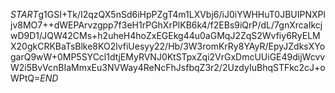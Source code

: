$START$g1GSI+Tk/I2qzQX5nSd6iHpPZgT4m1LXVbj6/iJ0iYWHHuT0JBUIPNXPljv8MO7++dWEPArvzgpp7f3eH1rPGhXrPlKB6k4/f2EBs9iQrP/dL/7gnXrcaIkcjwD9D1/JQW42CMs+h2uheH4hoZxEGEkg44u0aGMqJ2ZqS2Wvfiy6RyELMX20gkCRKBaTsBlke8KO2lvfiUesyy22/Hb/3W3romKrRy8YAyR/EpyJZdksXYogarQ9wW+0MP5SYCcl1dtjEMyRVNJ0KtSTpxZqi2VrGxDmcUUiGE49dijWcvvW2i5BvVcnBIaMmxEu3NVWay4ReNcFhJsfbqZ3r2/2UzdyIuBhqSTFkc2cJ+oWPtQ=$END$